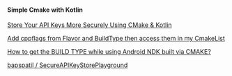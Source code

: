 #### Simple Cmake with Kotlin

[Store Your API Keys More Securely Using CMake & Kotlin](https://www.codementor.io/blog/kotlin-apikeys-7o0g54qk5b)

[Add cppflags from Flavor and BuildType then access them in my CmakeList](https://stackoverflow.com/a/57303331/12197558)

[How to get the BUILD TYPE while using Android NDK built via CMAKE?](https://stackoverflow.com/a/67300437/12197558)

[bapspatil / SecureAPIKeyStorePlayground](https://github.com/bapspatil/SecureAPIKeyStorePlayground/tree/master/app)
